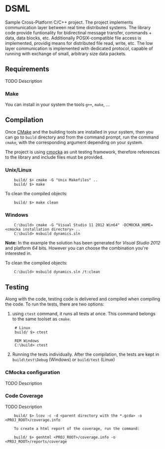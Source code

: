 # DSML

[Visual Studio Code]: https://code.visualstudio.com/
[CMake]: https://cmake.org
[cmocka]: https://cmocka.org

Sample Cross-Platform C/C++ project. The project implements communication layer between real time distributed systems.
The library code provide funtionality for bidirectinal message transfer, commands + data, data blocks, etc.
Additionally POSIX-compatible file access is implemented, providig means for distributed file read, write, etc.
The low layer communication is implemented with dedicated protocol, capable of running with exchange of small, arbitrary size data packets.

## Requirements

TODO Description

### Make

You can install in your system the tools ```g++```, ```make```, ...

## Compilation

Once [CMake] and the building tools are installed in your system, then you can go to ```build``` directory and from the command prompt, run the command ```cmake```, with the corresponding argument depending on your system.

The project is using [cmocka] as unit testing framework, therefore references to the library and include files must be provided.

### Unix/Linux

        build/ $> cmake -G "Unix Makefiles" ..
        build/ $> make

To clean the compiled objects:

        build/ $> make clean

### Windows

        C:\build> cmake -G "Visual Studio 11 2012 Win64" -DCMOCKA_HOME=<cmocka installation directory> ..
        C:\build> msbuild dynamics.sln

**Note:** In the example the solution has been generated for _Visual Studio 2012_ and platform _64_ bits. However you can choose the combination you're interested in.

To clean the compiled objects:

        C:\build> msbuild dynamics.sln /t:clean

## Testing

Along with the code, testing code is delivered and compiled when compiling the code.
To run the tests, there are two options:

1. using ```ctest``` command, it runs all tests at once. This command belongs to the same toolset as ```cmake```.

        # Linux
        build/ $> ctest

        REM Windows
        C:\build> ctest

1. Running the tests individually. After the compilation, the tests are kept in ```build\test\Debug``` (Windows) or ```build/test``` (Linux)

### CMocka configuration

TODO Description

### Code Coverage

TODO Description

        build/ $> lcov -c -d <parent directory with the *.gcda> -o <PROJ_ROOT>/coverage.info

        To create a html report of the coverage, run the command:

        build/ $> genhtml <PROJ_ROOT>/coverage.info -o <PROJ_ROOT>/reports/coverage
